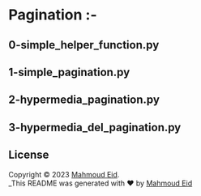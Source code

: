# Pagination :-

## 0-simple_helper_function.py
## 1-simple_pagination.py
## 2-hypermedia_pagination.py
## 3-hypermedia_del_pagination.py


## License

Copyright © 2023 [Mahmoud Eid](https://github.com/Mado007).<br />
_This README was generated with ❤️ by [Mahmoud Eid](https://github.com/Mado007)
